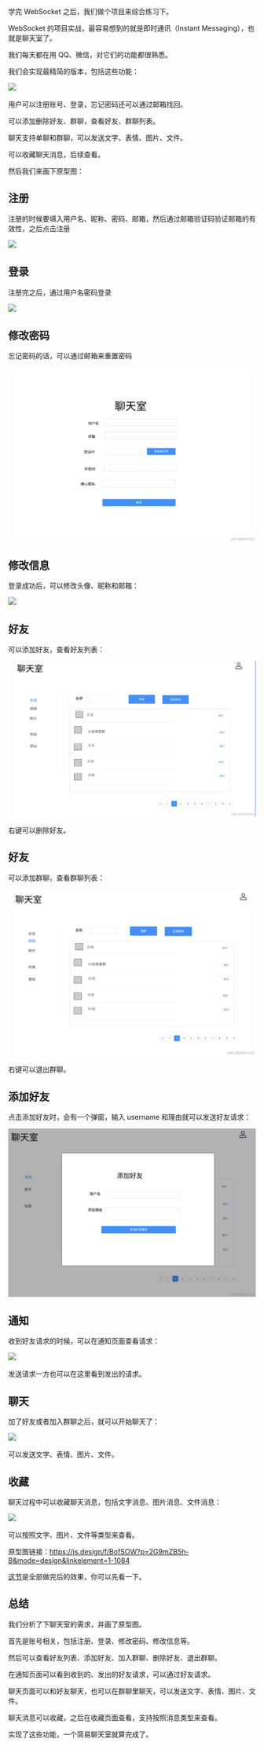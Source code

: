 学完 WebSocket 之后，我们做个项目来综合练习下。

WebSocket 的项目实战，最容易想到的就是即时通讯（Instant Messaging），也就是聊天室了。

我们每天都在用 QQ、微信，对它们的功能都很熟悉。

我们会实现最精简的版本，包括这些功能： 

![](<https://p1-juejin.byteimg.com/tos-cn-i-k3u1fbpfcp/f78413f01d2c43cf82ca2db9daf8ebd9~tplv-k3u1fbpfcp-jj-mark:0:0:0:0:q75.image#?w=944&h=1100&s=126010&e=png&b=ffffff>) 

用户可以注册账号、登录，忘记密码还可以通过邮箱找回。 

可以添加删除好友、群聊，查看好友、群聊列表。 

聊天支持单聊和群聊，可以发送文字、表情、图片、文件。

可以收藏聊天消息，后续查看。 

然后我们来画下原型图：

## 注册 

注册的时候要填入用户名、昵称、密码、邮箱，然后通过邮箱验证码验证邮箱的有效性，之后点击注册 

![](<https://p9-juejin.byteimg.com/tos-cn-i-k3u1fbpfcp/92544eb78f6d416faeca213b2a74b637~tplv-k3u1fbpfcp-jj-mark:0:0:0:0:q75.image#?w=1656&h=1184&s=70208&e=png&b=ffffff>) 

## 登录

注册完之后，通过用户名密码登录

![](<https://p1-juejin.byteimg.com/tos-cn-i-k3u1fbpfcp/9bad2a2f6ff742cb9f96eabd32062fe4~tplv-k3u1fbpfcp-jj-mark:0:0:0:0:q75.image#?w=1592&h=1002&s=52642&e=png&b=ffffff>) 

## 修改密码

忘记密码的话，可以通过邮箱来重置密码

![](./images/65a6f64f54224c76aa29b7a447b08548~tplv-k3u1fbpfcp-jj-mark:0:0:0:0:q75.image.png)

## 修改信息

登录成功后，可以修改头像、昵称和邮箱：

![](<https://p9-juejin.byteimg.com/tos-cn-i-k3u1fbpfcp/26ce08e936b34f138187ce4a2c520ced~tplv-k3u1fbpfcp-jj-mark:0:0:0:0:q75.image#?w=1208&h=844&s=41235&e=png&b=ffffff>)

## 好友

可以添加好友，查看好友列表：

![](./images/01a2ea9773a8415a92b1232f392f86aa~tplv-k3u1fbpfcp-jj-mark:0:0:0:0:q75.image.png)

右键可以删除好友。

## 好友

可以添加群聊，查看群聊列表：

![](./images/9c35c57240074b20b9209536ee4e1e82~tplv-k3u1fbpfcp-jj-mark:0:0:0:0:q75.image.png)

右键可以退出群聊。

## 添加好友

点击添加好友时，会有一个弹窗，输入 username 和理由就可以发送好友请求：

![](./images/d9f3bdf981204287b11b055ee0c9b031~tplv-k3u1fbpfcp-jj-mark:0:0:0:0:q75.image.png)

## 通知

收到好友请求的时候，可以在通知页面查看请求：

![](<https://p9-juejin.byteimg.com/tos-cn-i-k3u1fbpfcp/c1e1fbc0f1554006b8b7b30368ec59f1~tplv-k3u1fbpfcp-jj-mark:0:0:0:0:q75.image#?w=1358&h=922&s=82277&e=png&b=ffffff>)

发送请求一方也可以在这里看到发出的请求。

## 聊天

加了好友或者加入群聊之后，就可以开始聊天了：

![](<https://p3-juejin.byteimg.com/tos-cn-i-k3u1fbpfcp/5c28534fcdb24af183076bc3d0be4e2d~tplv-k3u1fbpfcp-jj-mark:0:0:0:0:q75.image#?w=1406&h=986&s=65437&e=png&b=fefefe>)

可以发送文字、表情、图片、文件。

## 收藏

聊天过程中可以收藏聊天消息，包括文字消息、图片消息、文件消息：

![](<https://p1-juejin.byteimg.com/tos-cn-i-k3u1fbpfcp/574dcb4751974f3f8f38a9c90236f1e7~tplv-k3u1fbpfcp-jj-mark:0:0:0:0:q75.image#?w=1440&h=972&s=62875&e=png&b=ffffff>)

可以按照文字、图片、文件等类型来查看。

原型图链接：https://js.design/f/BofSOW?p=2G9mZB5h-B&mode=design&linkelement=1-1084

[这节](https://juejin.cn/book/7226988578700525605/section/7399296350627561506)是全部做完后的效果，你可以先看一下。

## 总结

我们分析了下聊天室的需求，并画了原型图。

首先是账号相关，包括注册、登录、修改密码、修改信息等。

然后可以查看好友列表、添加好友、加入群聊、删除好友、退出群聊。

在通知页面可以看到收到的、发出的好友请求，可以通过好友请求。

聊天页面可以和好友聊天，也可以在群聊里聊天，可以发送文字、表情、图片、文件。

聊天消息可以收藏，之后在收藏页面查看，支持按照消息类型来查看。

实现了这些功能，一个简易聊天室就算完成了。